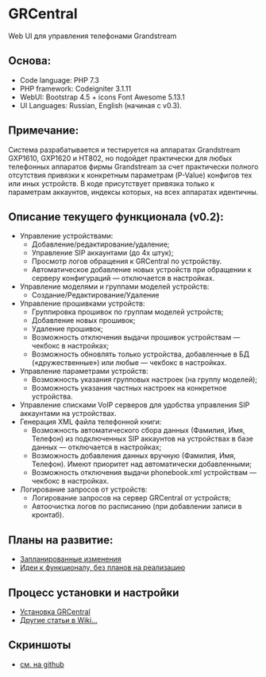 # GRCentral
Web UI для управления телефонами Grandstream

## Основа:
* Code language: PHP 7.3
* PHP framework: Codeigniter 3.1.11
* WebUI: Bootstrap 4.5 + icons Font Awesome 5.13.1
* UI Languages: Russian, English (начиная с v0.3).

## Примечание:
Система разрабатывается и тестируется на аппаратах Grandstream GXP1610, GXP1620 и HT802, но подойдет практически для любых телефонных аппаратов фирмы Grandstream за счет практически полного отсутствия привязки к конкретным параметрам (P-Value) конфигов тех или иных устройств. В коде присутствует привязка только к параметрам аккаунтов, индексы которых, на всех аппаратах идентичны.

## Описание текущего функционала (v0.2):
* Управление устройствами:
  * Добавление/редактирование/удаление;
  * Управление SIP аккаунтами (до 4х штук);
  * Просмотр логов обращения к GRCentral по устройству.
  * Автоматическое добавление новых устройств при обращении к серверу конфигураций — отключается в настройках.
* Управление моделями и группами моделей устройств:
  * Создание/Редактирование/Удаление
* Управление прошивками устройств:
  * Группировка прошивок по группам моделей устройств;
  * Добавление новых прошивок;
  * Удаление прошивок;
  * Возможность отключения выдачи прошивок устройствам — чекбокс в настройках;
  * Возможность обновлять только устройства, добавленные в БД («дружественные») или любые — чекбокс в настройках.
* Управление параметрами устройств:
  * Возможность указания групповых настроек (на группу моделей);
  * Возможность указания частных настроек на конкретное устройства.
* Управление списками VoIP серверов для удобства управления SIP аккаунтами на устройствах.
* Генерация XML файла телефонной книги:
  * Возможность автоматического сбора данных (Фамилия, Имя, Телефон) из подключенных SIP аккаунтов на устройствах в базе данных — отключается в настройках;
  * Возможность добавления данных вручную (Фамилия, Имя, Телефон). Имеют приоритет над автоматически добавленными;
  * Возможность отключения выдачи phonebook.xml устройствам — чекбокс в настройках.
* Логирование запросов от устройств:
  * Логирование запросов на сервер GRCentral от устройств;
  * Автоочистка логов по расписанию (при добавлении записи в кронтаб).
  
## Планы на развитие:
* [Запланированные изменения](https://github.com/lumian/grcentral/issues?q=is%3Aissue+is%3Aopen+label%3A%22Type%3A+Planned+improvement%22)
* [Идеи к функционалу, без планов на реализацию](https://github.com/lumian/grcentral/issues?q=is%3Aissue+is%3Aopen+label%3A%22Type%3A+Good+idea%22)

## Процесс установки и настройки
* [Установка GRCentral](https://github.com/lumian/grcentral/wiki/%D0%A3%D1%81%D1%82%D0%B0%D0%BD%D0%BE%D0%B2%D0%BA%D0%B0-GRCentral)
* [Другие статьи в Wiki...](https://github.com/lumian/grcentral/wiki/)

## Скриншоты
* [см. на github](https://github.com/lumian/grcentral/tree/master/docs/screenshots/v.0.2)
